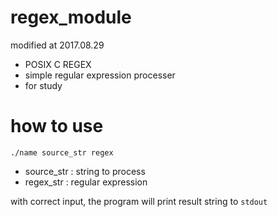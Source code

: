 # regex_module

modified at 2017.08.29
- POSIX C REGEX
- simple regular expression processer
- for study

# how to use

    ./name source_str regex

- source_str : string to process
- regex_str : regular expression 

with correct input, the program will print result string to `stdout`
